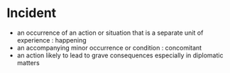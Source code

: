 # Incident

- an occurrence of an action or situation that is a separate unit of experience : happening
- an accompanying minor occurrence or condition : concomitant
- an action likely to lead to grave consequences especially in diplomatic matters